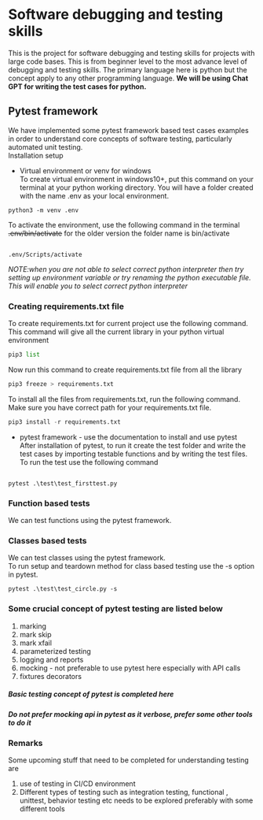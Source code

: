# Software debugging and testing skills
This is the project for software debugging and testing skills for projects with large code bases. This is from beginner level to the most advance level of debugging and testing skills. The primary language here is python but the concept apply to any other programming language. **We will be using Chat GPT for writing the test cases for python.**       
## Pytest framework    

We have implemented some pytest framework based test cases examples in order to understand core concepts of software testing, particularly automated unit testing.    
Installation setup     
- Virtual environment or venv for windows     
To create virtual environment in windows10+, put this command on your terminal at your python working directory. You will have a folder created with the name .env as your local environment. 
```
python3 -m venv .env
```    
To activate the environment, use the following command in the terminal 
~~.env/bin/activate~~ for the older version the folder name is bin/activate
```

.env/Scripts/activate
```   
*NOTE:when you are not able to select correct python interpreter then try setting up environment variable or try renaming the python executable file. This will enable you to select correct python interpreter*
### Creating requirements.txt file
To create requirements.txt for current project use the following command.     
This command will give all the current library in your python virtual environment
```python
pip3 list
```   
Now run this command to create requirements.txt file from all the library
```python
pip3 freeze > requirements.txt
```
To install all the files from requirements.txt, run the following command. Make sure you have correct path for your requirements.txt file. 
```python
pip3 install -r requirements.txt
```


- pytest framework - use the documentation to install and use pytest      
After installation of pytest, to run it create the test folder and write the test cases by importing testable functions and by writing the test files. To run the test use the following command      
```

pytest .\test\test_firsttest.py
```   

### Function based tests
We can test functions using the pytest framework. 
### Classes based tests
We can test classes using the pytest framework.       
To run setup and teardown method for class based testing use the -s option in pytest.   
```
pytest .\test\test_circle.py -s
```


### Some crucial concept of pytest testing are listed below
1. marking
2. mark skip
3. mark xfail
4. parameterized testing
5. logging and reports
6. mocking - not preferable to use pytest here especially with API calls
7. fixtures decorators

##### Basic testing concept of pytest is completed here 
##### Do not prefer mocking api in pytest as it verbose, prefer some other tools to do it
### Remarks
Some upcoming stuff that need to be completed for understanding testing are 
1. use of testing in CI/CD environment 
2. Different types of testing such as integration testing, functional , unittest, behavior testing etc needs to be explored preferably with some different tools